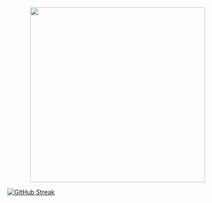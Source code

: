 <div id="header" align="center">
  <img src="https://media.giphy.com/media/ZVik7pBtu9dNS/giphy.gif" width="400"/>
</div>



[![GitHub Streak](http://github-readme-streak-stats.herokuapp.com?user=Amur312&theme=dark&hide_border=true&border_radius=4.6&locale=ru)](https://git.io/streak-stats)
